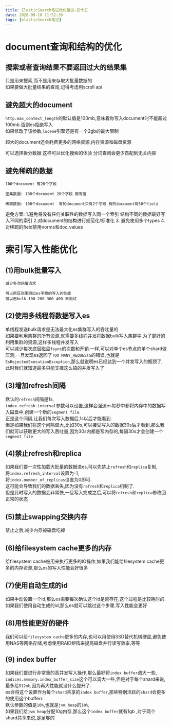 ```yaml
---
title: ElasticSearch笔记优化建议-四十五
date: 2020-09-10 21:52:39
tags: [elasticSearch笔记]
---
```


# document查询和结构的优化

## 搜索或者查询结果不要返回过大的结果集
   只是用来搜索,而不是用来存取大批量数据的  
   如果要做大批量结果的查询,记得考虑用scroll api


## 避免超大的document

`http.max_context_length`的默认值是100mb,意味着你写入document时不能超过100mb.否则es拒绝写入  
如果修改了该参数,`lucene`引擎还是有一个2gb的最大限制

超大的document还会耗费更多的网络资源,内存资源和磁盘资源

可以选择拆分数据 这样可以优化搜索的体验 分词查询会更少匹配到无关内容

<!--more-->

## 避免稀疏的数据

```
100个document 有20个字段

密集数据: 100个document 20个字段 都有值

稀疏数据: 100个document  有的document只有2个字段 有的document有50个field

```
避免方案:
1.避免将没有任何关联性的数据写入同一个索引
结构不同的数据最好写入不同的索引
2.对document的结构进行规范化/标准化
3. 避免使用多个types
4. 对稀疏的field禁用norms和doc_values


# 索引写入性能优化
## (1)用bulk批量写入
```
减少多次网络请求

可以用压测来测出es平稳的写入的性能
可以用bulk 100 200 300 400 来测试

```

## (2)使用多线程将数据写入es
单线程发送bulk请求是无法最大化es集群写入的吞吐量的  
如果要利用集群的所有资源,就需要多线程并发将数据bulk写入集群中.为了更好的利用集群的资源,这样多线程并发写入  
可以减少每次底层磁盘`fsync`的次数和开销.一样,可以对单个es节点的单个shard做压测,一旦发现es返回了`TOO MANY_REQUESTS`的错误,也就是`EsRejectedExecutionException`,那么就说明es已经达到一个并发写入的瓶颈了,此时我们就知道最多只能支撑这么搞的并发写入了

## (3)增加refresh间隔
默认的`refresh`间隔是1s,  
`index.refresh.interval`参数可以设置,这样会强迫es每秒中都将内存中的数据写入磁盘中,创建一个新的`segment file`.  
正是这个间隔,让我们每次写入数据后,1s以后才能看到.  
但是如果我们将这个间隔调大,比如30s,可以接受写入的数据30s后才看到,那么我们就可以获取更大的写入吞吐量,因为30s内都是写内存的,每隔30s才会创建一个`segment file`

## (4)禁止refresh和replica
如果我们要一次性加载大批量的数据进es,可以先禁止`refresh`和`replica`复制,  
将`index.refresh_interval`设置为-1,  
将`index.number_of_replicas`设置为0即可.  
这可能会导致我们的数据丢失,因为没有`refresh`和`replica`机制了.  
但是此时写入的数据会非常快,一旦写入完成之后,可以将`refresh`和`replica`修改回正常的状态



## (5)禁止swapping交换内存
 禁止之后,减少内存被磁盘吃掉

## (6)给filesystem cache更多的内存
给filesystem cache被用来执行更多的IO操作,如果我们能给filesystem cache更多的内存资源,那么es的写入性能会好很多

## (7)使用自动生成的id
如果手动设置一个id,那么es需要每次确认这个id是否存在,这个过程是比较耗时的.  
   如果我们使用自动生成的id,那么es就可以跳过这个步骤,写入性能会更好


## (8)用性能更好的硬件
我们可以给`filesystem cache`更多的内存,也可以用使用SSD替代机械硬盘,避免使用NAS等网络存储,考虑使用RAID矩阵来提高磁盘并行读写效率,等等

## (9) index buffer
如果我们要进行非常重的高并发写入操作,那么最好将`index buffer`调大一些,  
`indices.memory.index_buffer_size`这个可以调大一些,但是对于每个shard来说,最多给`512mb`,因为再大性能就没什么提升了.  
es会将这个设置作为每个`shard`共享的`index buffer`,那些特别活跃的`shard`会更多的使用这个bufferr.  
默认参数的值是`10%`,也就是`jvm heap`的`10%`,  
如果我们给`jvm heap`分配10g内存,那么这个`index buffer`就有1gb ,对于两个shard共享来说,是足够的